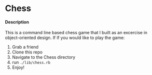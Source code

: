 Chess
=====

#### Description
This is a command line based chess game that I built as an excercise in object-oriented design. If
If you would like to play the game:

1. Grab a friend
2. Clone this repo
3. Navigate to the Chess directory
4. run <code>./lib/chess.rb</code>
5. Enjoy!

